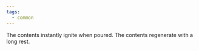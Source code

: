 ```yaml
---
tags:
  - common
---
```


The contents instantly ignite when poured. The contents regenerate with a long rest.